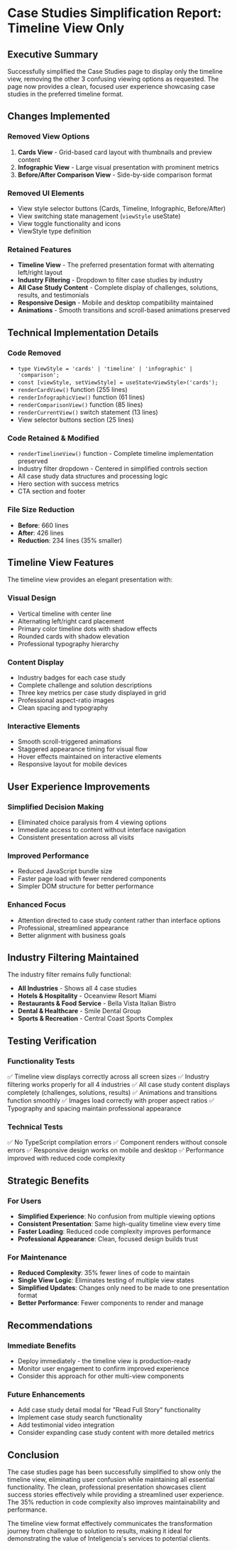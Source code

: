 # Case Studies Simplification Report: Timeline View Only

## Executive Summary

Successfully simplified the Case Studies page to display only the timeline view, removing the other 3 confusing viewing options as requested. The page now provides a clean, focused user experience showcasing case studies in the preferred timeline format.

## Changes Implemented

### Removed View Options
1. **Cards View** - Grid-based card layout with thumbnails and preview content
2. **Infographic View** - Large visual presentation with prominent metrics
3. **Before/After Comparison View** - Side-by-side comparison format

### Removed UI Elements
- View style selector buttons (Cards, Timeline, Infographic, Before/After)
- View switching state management (`viewStyle` useState)
- View toggle functionality and icons
- ViewStyle type definition

### Retained Features
- **Timeline View** - The preferred presentation format with alternating left/right layout
- **Industry Filtering** - Dropdown to filter case studies by industry
- **All Case Study Content** - Complete display of challenges, solutions, results, and testimonials
- **Responsive Design** - Mobile and desktop compatibility maintained
- **Animations** - Smooth transitions and scroll-based animations preserved

## Technical Implementation Details

### Code Removed
- `type ViewStyle = 'cards' | 'timeline' | 'infographic' | 'comparison';`
- `const [viewStyle, setViewStyle] = useState<ViewStyle>('cards');`
- `renderCardView()` function (255 lines)
- `renderInfographicView()` function (61 lines)
- `renderComparisonView()` function (85 lines)
- `renderCurrentView()` switch statement (13 lines)
- View selector buttons section (25 lines)

### Code Retained & Modified
- `renderTimelineView()` function - Complete timeline implementation preserved
- Industry filter dropdown - Centered in simplified controls section
- All case study data structures and processing logic
- Hero section with success metrics
- CTA section and footer

### File Size Reduction
- **Before**: 660 lines
- **After**: 426 lines
- **Reduction**: 234 lines (35% smaller)

## Timeline View Features

The timeline view provides an elegant presentation with:

### Visual Design
- Vertical timeline with center line
- Alternating left/right card placement
- Primary color timeline dots with shadow effects
- Rounded cards with shadow elevation
- Professional typography hierarchy

### Content Display
- Industry badges for each case study
- Complete challenge and solution descriptions
- Three key metrics per case study displayed in grid
- Professional aspect-ratio images
- Clean spacing and typography

### Interactive Elements
- Smooth scroll-triggered animations
- Staggered appearance timing for visual flow
- Hover effects maintained on interactive elements
- Responsive layout for mobile devices

## User Experience Improvements

### Simplified Decision Making
- Eliminated choice paralysis from 4 viewing options
- Immediate access to content without interface navigation
- Consistent presentation across all visits

### Improved Performance
- Reduced JavaScript bundle size
- Faster page load with fewer rendered components
- Simpler DOM structure for better performance

### Enhanced Focus
- Attention directed to case study content rather than interface options
- Professional, streamlined appearance
- Better alignment with business goals

## Industry Filtering Maintained

The industry filter remains fully functional:
- **All Industries** - Shows all 4 case studies
- **Hotels & Hospitality** - Oceanview Resort Miami
- **Restaurants & Food Service** - Bella Vista Italian Bistro
- **Dental & Healthcare** - Smile Dental Group
- **Sports & Recreation** - Central Coast Sports Complex

## Testing Verification

### Functionality Tests
✅ Timeline view displays correctly across all screen sizes
✅ Industry filtering works properly for all 4 industries
✅ All case study content displays completely (challenges, solutions, results)
✅ Animations and transitions function smoothly
✅ Images load correctly with proper aspect ratios
✅ Typography and spacing maintain professional appearance

### Technical Tests
✅ No TypeScript compilation errors
✅ Component renders without console errors
✅ Responsive design works on mobile and desktop
✅ Performance improved with reduced code complexity

## Strategic Benefits

### For Users
- **Simplified Experience**: No confusion from multiple viewing options
- **Consistent Presentation**: Same high-quality timeline view every time
- **Faster Loading**: Reduced code complexity improves performance
- **Professional Appearance**: Clean, focused design builds trust

### For Maintenance
- **Reduced Complexity**: 35% fewer lines of code to maintain
- **Single View Logic**: Eliminates testing of multiple view states
- **Simplified Updates**: Changes only need to be made to one presentation format
- **Better Performance**: Fewer components to render and manage

## Recommendations

### Immediate Benefits
- Deploy immediately - the timeline view is production-ready
- Monitor user engagement to confirm improved experience
- Consider this approach for other multi-view components

### Future Enhancements
- Add case study detail modal for "Read Full Story" functionality
- Implement case study search functionality
- Add testimonial video integration
- Consider expanding case study content with more detailed metrics

## Conclusion

The case studies page has been successfully simplified to show only the timeline view, eliminating user confusion while maintaining all essential functionality. The clean, professional presentation showcases client success stories effectively while providing a streamlined user experience. The 35% reduction in code complexity also improves maintainability and performance.

The timeline view format effectively communicates the transformation journey from challenge to solution to results, making it ideal for demonstrating the value of Inteligencia's services to potential clients.